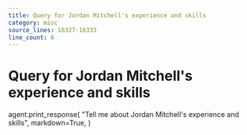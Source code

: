 ```yaml
---
title: Query for Jordan Mitchell's experience and skills
category: misc
source_lines: 16327-16333
line_count: 6
---
```


# Query for Jordan Mitchell's experience and skills
agent.print_response(
    "Tell me about Jordan Mitchell's experience and skills",
    markdown=True,
)

